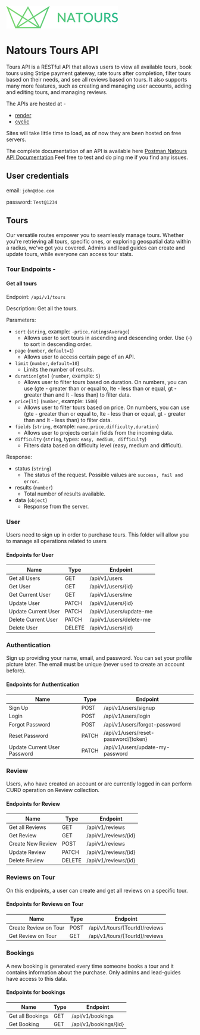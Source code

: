 ![Natours-Logo](public/img/logo-green.png)

# Natours Tours API

Tours API is a RESTful API that allows users to view all available tours, book tours using Stripe payment gateway, rate tours after completion, filter tours based on their needs, and see all reviews based on tours. It also supports many more features, such as creating and managing user accounts, adding and editing tours, and managing reviews.

The APIs are hosted at -

- [render](https://varshil-shah-tours-api.onrender.com)
- [cyclic](https://varshil-shah-natours-api.cyclic.app)

Sites will take little time to load, as of now they are been hosted on free servers.

The complete documentation of an API is available here [Postman Natours API Documentation]() Feel free to test and do ping me if you find any issues.

## User credentials

email: `john@doe.com`

password: `Test@1234`

## Tours

Our versatile routes empower you to seamlessly manage tours. Whether you're retrieving all tours, specific ones, or exploring geospatial data within a radius, we've got you covered. Admins and lead guides can create and update tours, while everyone can access tour stats.

### Tour Endpoints -

#### Get all tours

Endpoint: `/api/v1/tours`

Description: Get all the tours.

Parameters:

- `sort` (`string`, example: `-price,ratingsAverage`)
  - Allows user to sort tours in ascending and descending order. Use (-) to sort in descending order.
- `page` (`number`, `default=1`)
  - Allows user to access certain page of an API.
- `limit` (`number`, `default=10`)
  - Limits the number of results.
- `duration[gte]` (`number`, example: `5`)
  - Allows user to filter tours based on duration. On numbers, you can use (gte - greater than or equal to, lte - less than or equal, gt - greater than and lt - less than) to filter data.
- `price[lt]` (`number`, example: `1500`)
  - Allows user to filter tours based on price. On numbers, you can use (gte - greater than or equal to, lte - less than or equal, gt - greater than and lt - less than) to filter data.
- `fields` (`string`, example: `name,price,difficulty,duration`)
  - Allows user to projects certain fields from the incoming data.
- `difficulty` (`string`, types: `easy, medium, difficulty`)
  - Filters data based on difficulty level (easy, medium and difficult).

Response:

- status (`string`)
  - The status of the request. Possible values are `success, fail and error`.
- results (`number`)
  - Total number of results available.
- data (`object`)
  - Response from the server.

### User

Users need to sign up in order to purchase tours. This folder will allow you to manage all operations related to users

#### Endpoints for User

| **Name**            | **Type** | **Endpoint**            |
| ------------------- | -------- | ----------------------- |
| Get all Users       | GET      | /api/v1/users           |
| Get User            | GET      | /api/v1/users/{id}      |
| Get Current User    | GET      | /api/v1/users/me        |
| Update User         | PATCH    | /api/v1/users/{id}      |
| Update Current User | PATCH    | /api/v1/users/update-me |
| Delete Current User | PATCH    | /api/v1/users/delete-me |
| Delete User         | DELETE   | /api/v1/users/{id}      |

### Authentication

Sign up providing your name, email, and password. You can set your profile picture later. The email must be unique (never used to create an account before).

#### Endpoints for Authentication

| **Name**                     | **Type** | **Endpoint**                         |
| ---------------------------- | -------- | ------------------------------------ |
| Sign Up                      | POST     | /api/v1/users/signup                 |
| Login                        | POST     | /api/v1/users/login                  |
| Forgot Password              | POST     | /api/v1/users/forgot-password        |
| Reset Password               | PATCH    | /api/v1/users/reset-password/{token} |
| Update Current User Password | PATCH    | /api/v1/users/update-my-password     |

### Review

Users, who have created an account or are currently logged in can perform CURD operation on Review collection.

#### Endpoints for Review

| **Name**          | **Type** | **Endpoint**         |
| ----------------- | -------- | -------------------- |
| Get all Reviews   | GET      | /api/v1/reviews      |
| Get Review        | GET      | /api/v1/reviews/{id} |
| Create New Review | POST     | /api/v1/reviews      |
| Update Review     | PATCH    | /api/v1/reviews/{id} |
| Delete Review     | DELETE   | /api/v1/reviews/{id} |

### Reviews on Tour

On this endpoints, a user can create and get all reviews on a specific tour.

#### Endpoints for Reviews on Tour

| **Name**              | **Type** | **Endpoint**                   |
| --------------------- | -------- | ------------------------------ |
| Create Review on Tour | POST     | /api/v1/tours/{TourId}/reviews |
| Get Review on Tour    | GET      | /api/v1/tours/{TourId}/reviews |

### Bookings

A new booking is generated every time someone books a tour and it contains information about the purchase. Only admins and lead-guides have access to this data.

#### Endpoints for bookings

| **Name**         | **Type** | **Endpoint**          |
| ---------------- | -------- | --------------------- |
| Get all Bookings | GET      | /api/v1/bookings      |
| Get Booking      | GET      | /api/v1/bookings/{id} |

